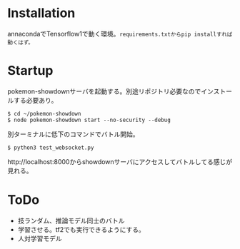 # Installation
annacondaでTensorflow1で動く環境。`requirements.txtからpip installすれば動くはず。`

# Startup
pokemon-showdownサーバを起動する。別途リポジトリ必要なのでインストールする必要あり。
```
$ cd ~/pokemon-showdown
$ node pokemon-showdown start --no-security --debug
```
別ターミナルに低下のコマンドでバトル開始。
```
$ python3 test_websocket.py
```

http://localhost:8000からshowdownサーバにアクセスしてバトルしてる感じが見れる。

# ToDo
- 技ランダム、推論モデル同士のバトル
- 学習させる。tf2でも実行できるようにする。
- 人対学習モデル